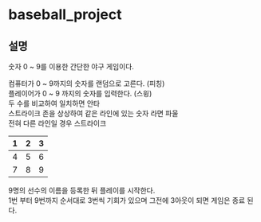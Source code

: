 # baseball_project

## 설명

숫자 0 ~ 9를 이용한 간단한 야구 게임이다.

컴퓨터가 0 ~ 9까지의 숫자를 랜덤으로 고른다. (피칭)
<br>플레이어가 0 ~ 9 까지의 숫자를 입력한다. (스윙)
<br>두 수를 비교하여 일치하면 안타
<br>스트라이크 존을 상상하여 같은 라인에 있는 숫자 라면 파울
<br>전혀 다른 라인일 경우 스트라이크

1|2|3|
:---:|:---:|:---:|
4|5|6|
7|8|9|


9명의 선수의 이름을 등록한 뒤 플레이를 시작한다.
<br>1번 부터 9번까지 순서대로 3번씩  기회가 있으며
그전에 3아웃이 되면 게임은 종료 된다.
